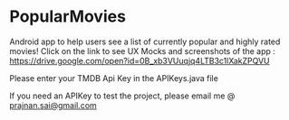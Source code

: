 # PopularMovies
Android app to help users see a list of currently popular and highly rated movies!
Click on the link to see UX Mocks and screenshots of the app :
https://drive.google.com/open?id=0B_xb3VUuqjq4LTB3c1lXakZPQVU

Please enter your TMDB Api Key in the APIKeys.java file

If you need an APIKey to test the project, please email me @ prajnan.sai@gmail.com
